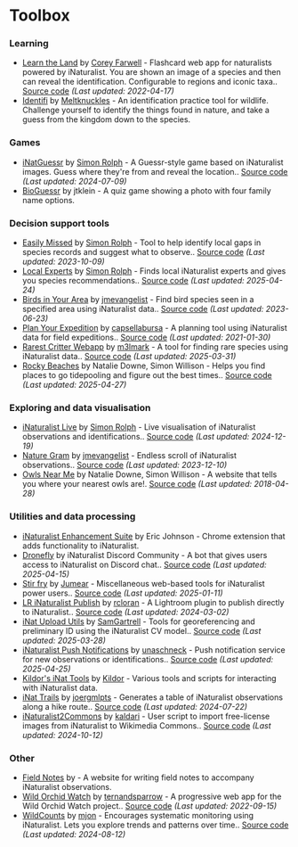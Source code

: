 # Toolbox

### Learning

* [Learn the Land](https://learnthe.land/) by [Corey Farwell](https://github.com/frewsxcv) - Flashcard web app for naturalists powered by iNaturalist. You are shown an image of a species and then can reveal the identification. Configurable to regions and iconic taxa.. [Source code](https://github.com/frewsxcv/learnthe.land) _(Last updated: 2022-04-17)_
* [Identifi](https://identifi.life/) by [Meltknuckles](https://bsky.app/profile/meltknuckles.bsky.social) - An identification practice tool for wildlife. Challenge yourself to identify the things found in nature, and take a guess from the kingdom down to the species.

### Games

* [iNatGuessr](https://simonrolph.github.io/iNatGuessr/) by [Simon Rolph](https://github.com/simonrolph) - A Guessr-style game based on iNaturalist images. Guess where they're from and reveal the location.. [Source code](https://github.com/simonrolph/inatguessr) _(Last updated: 2024-07-09)_
* [BioGuessr](https://www.bioguessr.com/) by jtklein - A quiz game showing a photo with four family name options.

### Decision support tools

* [Easily Missed](https://simonrolph.github.io/easily_missed/) by [Simon Rolph](https://github.com/simonrolph) - Tool to help identify local gaps in species records and suggest what to observe.. [Source code](https://github.com/simonrolph/easily_missed) _(Last updated: 2023-10-09)_
* [Local Experts](https://simonrolph.github.io/inat_experts/) by [Simon Rolph](https://github.com/simonrolph) - Finds local iNaturalist experts and gives you species recommendations.. [Source code](https://github.com/simonrolph/inat_experts) _(Last updated: 2025-04-24)_
* [Birds in Your Area](https://birds-in-your-area.up.railway.app/) by [jmevangelist](https://github.com/jmevangelist) - Find bird species seen in a specified area using iNaturalist data.. [Source code](https://github.com/jmevangelist/birds-in-your-area) _(Last updated: 2023-06-23)_
* [Plan Your Expedition](https://shnayder.shinyapps.io/PlanYourExpedition/) by [capsellabursa](https://github.com/capsellabursa) - A planning tool using iNaturalist data for field expeditions.. [Source code](https://github.com/capsellabursa/PlanYourExpedition) _(Last updated: 2021-01-30)_
* [Rarest Critter Webapp](None) by [m3lmark](https://github.com/m3lmark) - A tool for finding rare species using iNaturalist data.. [Source code](https://github.com/m3lmark/rarest_critter_webapp) _(Last updated: 2025-03-31)_
* [Rocky Beaches](https://www.rockybeaches.com/) by Natalie Downe, Simon Willison - Helps you find places to go tidepooling and figure out the best times.. [Source code](https://github.com/natbat/rockybeaches) _(Last updated: 2025-04-27)_

### Exploring and data visualisation

* [iNaturalist Live](https://simonrolph.github.io/inat_counter) by [Simon Rolph](https://github.com/simonrolph) - Live visualisation of iNaturalist observations and identifications.. [Source code](https://github.com/simonrolph/inatcounter) _(Last updated: 2024-12-19)_
* [Nature Gram](https://jmevangelist.github.io/nature-gram) by [jmevangelist](https://github.com/jmevangelist) - Endless scroll of iNaturalist observations.. [Source code](https://github.com/jmevangelist/nature-gram) _(Last updated: 2023-12-10)_
* [Owls Near Me](https://www.owlsnearme.com/) by Natalie Downe, Simon Willison - A website that tells you where your nearest owls are!. [Source code](https://github.com/simonw/owlsnearme) _(Last updated: 2018-04-28)_

### Utilities and data processing

* [iNaturalist Enhancement Suite](https://chromewebstore.google.com/detail/inaturalist-enhancement-s/hdnjehcihcpjphgbkagjobenejgldnah) by Eric Johnson - Chrome extension that adds functionality to iNaturalist.
* [Dronefly](None) by iNaturalist Discord Community - A bot that gives users access to iNaturalist on Discord chat.. [Source code](https://github.com/dronefly-garden/dronefly) _(Last updated: 2025-04-15)_
* [Stir fry](https://github.com/jumear/stirfry) by [Jumear](https://github.com/jumear) - Miscellaneous web-based tools for iNaturalist power users.. [Source code](https://github.com/jumear/stirfry) _(Last updated: 2025-01-11)_
* [LR iNaturalist Publish](https://github.com/rcloran/lr-inaturalist-publish) by [rcloran](https://github.com/rcloran) - A Lightroom plugin to publish directly to iNaturalist.. [Source code](https://github.com/rcloran/lr-inaturalist-publish) _(Last updated: 2024-03-02)_
* [iNat Upload Utils](https://github.com/SamGartrell/inat-upload-utils) by [SamGartrell](https://github.com/SamGartrell) - Tools for georeferencing and preliminary ID using the iNaturalist CV model.. [Source code](https://github.com/SamGartrell/inat-upload-utils) _(Last updated: 2025-03-28)_
* [iNaturalist Push Notifications](https://github.com/unaschneck/intaturalist-push-notifications) by [unaschneck](https://github.com/unaschneck) - Push notification service for new observations or identifications.. [Source code](https://github.com/unaschneck/intaturalist-push-notifications) _(Last updated: 2025-04-25)_
* [Kildor's iNat Tools](https://kildor.name/inat/) by [Kildor](https://github.com/kildor) - Various tools and scripts for interacting with iNaturalist data.
* [iNat Trails](https://github.com/joergmlpts/iNat-trails) by [joergmlpts](https://github.com/joergmlpts) - Generates a table of iNaturalist observations along a hike route.. [Source code](https://github.com/joergmlpts/iNat-trails) _(Last updated: 2024-07-22)_
* [iNaturalist2Commons](https://commons.wikimedia.org/wiki/User:Kaldari/iNaturalist2Commons) by [kaldari](https://github.com/kaldari) - User script to import free-license images from iNaturalist to Wikimedia Commons.. [Source code](https://github.com/kaldari/iNaturalist2Commons) _(Last updated: 2024-10-12)_

### Other

* [Field Notes](https://ifieldnotes.org/) by  - A website for writing field notes to accompany iNaturalist observations.
* [Wild Orchid Watch](https://app.wildorchidwatch.org/) by [ternandsparrow](https://github.com/ternandsparrow) - A progressive web app for the Wild Orchid Watch project.. [Source code](https://github.com/ternandsparrow/wild-orchid-watch-pwa) _(Last updated: 2022-09-15)_
* [WildCounts](https://wildcounts.org/) by [mjon](https://github.com/mjon) - Encourages systematic monitoring using iNaturalist. Lets you explore trends and patterns over time.. [Source code](https://github.com/mjon/WildCounts) _(Last updated: 2024-08-12)_

